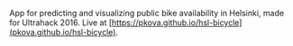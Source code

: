 App for predicting and visualizing public bike availability in Helsinki, made for Ultrahack 2016. Live at [https://pkova.github.io/hsl-bicycle](pkova.github.io/hsl-bicycle).

